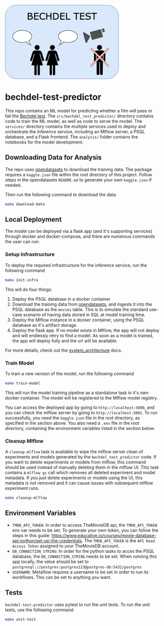 ![Bechdel Test](docs/diagrams/bechdel_test.png)

# bechdel-test-predictor
This repo contains an ML model for predicting whether a film will pass or fail the [Bechdel test](https://en.wikipedia.org/wiki/Bechdel_test). The `src/bechdel_test_predictor/` directory contains code to train the ML model, as well as code to serve the model. The `services/` directory contains the multiple services used to deploy and orchestrate the inference service, including an Mlflow server, a PSQL database, and a Flask frontend. The `analysis/` folder contains the notebooks for the model development.

## Downloading Data for Analysis
The repo uses [opendatasets](https://github.com/JovianHQ/opendatasets/tree/master) to download the training data. The package requires a `kaggle.json` file within the root directory of this project. Follow steps in the opendatasets `README.md` to generate your own `kaggle.json` if needed.

Then run the following command to download the data:
```sh
make download-data
```

## Local Deployment
The model can be deployed via a flask app (and it's supporting services) through docker and docker-compose, and there are numerous commands the user can run:
### Setup Infrastructure
To deploy the required infrastructure for the inference service, run the following command
```sh
make init-infra
```
This will do four things:
1. Deploy the PSQL database in a docker container
2. Download the training data from [opendatasets](https://github.com/JovianHQ/opendatasets/tree/master), and ingests it into the PSQL database as the `movies` table. This is to simulate the standard use-case scenario of having data stored in SQL at model training time.
3. Deploy the Mlflow instance in a docker container, using the PSQL database as it's artifact storage.
4. Deploy the flask app. If no model exists in Mlflow, the app will not deploy and will endlessly retry to find a model. As soon as a model is trained, the app will deploy fully and the url will be available.

For more details, check out the [system_architecture](https://github.com/nedwebster/bechdel-test-predictor/blob/main/docs/system_architecture.md) docs.

### Train Model
To train a new version of the model, run the following command
```sh
make train-model
```
This will run the model training pipeline as a standalone task in it's own docker container. The model will be registered to the Mlflow model registry.

You can access the deployed app by going to `http://localhost:5000`, and you can check the mlflow server by going to `http://localhost:5001`. To run successfully, you need the `kaggle.json` file in the root directory, as specified in the section above. You also need a `.env` file in the root directory, containing the environment variables listed in the section below.

### Cleanup Mlflow
A `cleanup-mlflow` task is available to wipe the mlflow server clean of experiments and models generated by the `bechdel_test_predictor` code. If you want to delete experiments or models from mlflow, this command should be used instead of manually deleting them in the mlflow UI. This task contains a `mlflow gc` call which removes all deleted experiment and model metadata. If you just delete experiments or models using the UI, this metadata is not removed and it can cause issues with subsequent mlflow experiment runs.

```sh
make cleanup-mlflow
```

## Environment Variables
- `TMDB_API_TOKEN`: In order to access TheMovieDB api, the `TMDB_API_TOKEN` env var needs to be set. To generate your own token, you can follow the steps in this guide: https://www.educative.io/courses/movie-database-api-python/set-up-the-credentials. The `TMDB_API_TOKEN` is the `API Read Access Token` assigned to your TheMovieDB account.
- `DB_CONNECTION_STRING`: In order for the python tasks to acces the PSQL database, the `DB_CONNECTION_STRING` needs to be set. When running this app locally, the value should be set to `postgresql://postgres:postgres123@postgres-db:5432/postgres`
- `USERNAME`: Metaflow requires a username to be set in order to run its workflows. This can be set to anything you want.

## Tests
`bechdel-test-predictor` uses pytest to run the unit tests. To run the unit tests, use the following command:
```sh
make unit-test
```